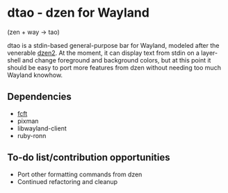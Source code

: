 # dtao - dzen for Wayland

(zen + way -> tao)

dtao is a stdin-based general-purpose bar for Wayland, modeled after the venerable [dzen2](https://github.com/robm/dzen).  At the moment, it can display text from stdin on a layer-shell and change foreground and background colors, but at this point it should be easy to port more features from dzen without needing too much Wayland knowhow.


## Dependencies

* [fcft](https://codeberg.org/dnkl/fcft)
* pixman
* libwayland-client
* ruby-ronn


## To-do list/contribution opportunities

* Port other formatting commands from dzen
* Continued refactoring and cleanup
